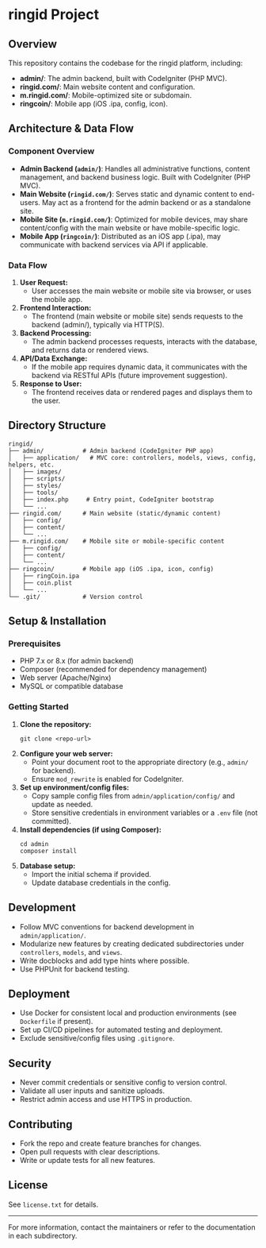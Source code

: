 # ringid Project

## Overview
This repository contains the codebase for the ringid platform, including:
- **admin/**: The admin backend, built with CodeIgniter (PHP MVC).
- **ringid.com/**: Main website content and configuration.
- **m.ringid.com/**: Mobile-optimized site or subdomain.
- **ringcoin/**: Mobile app (iOS .ipa, config, icon).

## Architecture & Data Flow

### Component Overview
- **Admin Backend (`admin/`)**: Handles all administrative functions, content management, and backend business logic. Built with CodeIgniter (PHP MVC).
- **Main Website (`ringid.com/`)**: Serves static and dynamic content to end-users. May act as a frontend for the admin backend or as a standalone site.
- **Mobile Site (`m.ringid.com/`)**: Optimized for mobile devices, may share content/config with the main website or have mobile-specific logic.
- **Mobile App (`ringcoin/`)**: Distributed as an iOS app (.ipa), may communicate with backend services via API if applicable.

### Data Flow
1. **User Request:**
   - User accesses the main website or mobile site via browser, or uses the mobile app.
2. **Frontend Interaction:**
   - The frontend (main website or mobile site) sends requests to the backend (admin/), typically via HTTP(S).
3. **Backend Processing:**
   - The admin backend processes requests, interacts with the database, and returns data or rendered views.
4. **API/Data Exchange:**
   - If the mobile app requires dynamic data, it communicates with the backend via RESTful APIs (future improvement suggestion).
5. **Response to User:**
   - The frontend receives data or rendered pages and displays them to the user.

## Directory Structure
```
ringid/
├── admin/           # Admin backend (CodeIgniter PHP app)
│   ├── application/   # MVC core: controllers, models, views, config, helpers, etc.
│   ├── images/
│   ├── scripts/
│   ├── styles/
│   ├── tools/
│   ├── index.php     # Entry point, CodeIgniter bootstrap
│   └── ...
├── ringid.com/      # Main website (static/dynamic content)
│   ├── config/
│   ├── content/
│   └── ...
├── m.ringid.com/    # Mobile site or mobile-specific content
│   ├── config/
│   ├── content/
│   └── ...
├── ringcoin/        # Mobile app (iOS .ipa, icon, config)
│   ├── ringCoin.ipa
│   ├── coin.plist
│   └── ...
└── .git/            # Version control
```

## Setup & Installation

### Prerequisites
- PHP 7.x or 8.x (for admin backend)
- Composer (recommended for dependency management)
- Web server (Apache/Nginx)
- MySQL or compatible database

### Getting Started
1. **Clone the repository:**
   ```
   git clone <repo-url>
   ```
2. **Configure your web server:**
   - Point your document root to the appropriate directory (e.g., `admin/` for backend).
   - Ensure `mod_rewrite` is enabled for CodeIgniter.
3. **Set up environment/config files:**
   - Copy sample config files from `admin/application/config/` and update as needed.
   - Store sensitive credentials in environment variables or a `.env` file (not committed).
4. **Install dependencies (if using Composer):**
   ```
   cd admin
   composer install
   ```
5. **Database setup:**
   - Import the initial schema if provided.
   - Update database credentials in the config.

## Development
- Follow MVC conventions for backend development in `admin/application/`.
- Modularize new features by creating dedicated subdirectories under `controllers`, `models`, and `views`.
- Write docblocks and add type hints where possible.
- Use PHPUnit for backend testing.

## Deployment
- Use Docker for consistent local and production environments (see `Dockerfile` if present).
- Set up CI/CD pipelines for automated testing and deployment.
- Exclude sensitive/config files using `.gitignore`.

## Security
- Never commit credentials or sensitive config to version control.
- Validate all user inputs and sanitize uploads.
- Restrict admin access and use HTTPS in production.

## Contributing
- Fork the repo and create feature branches for changes.
- Open pull requests with clear descriptions.
- Write or update tests for all new features.

## License
See `license.txt` for details.

---

For more information, contact the maintainers or refer to the documentation in each subdirectory.
